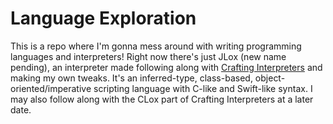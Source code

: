 # Language Exploration

This is a repo where I'm gonna mess around with writing programming languages and interpreters!
Right now there's just JLox (new name pending), an interpreter made following along with 
[Crafting Interpreters](https://craftinginterpreters.com/representing-code.html) and making my own tweaks. It's an
inferred-type, class-based, object-oriented/imperative scripting language with C-like and Swift-like syntax. I may
also follow along with the CLox part of Crafting Interpreters at a later date.